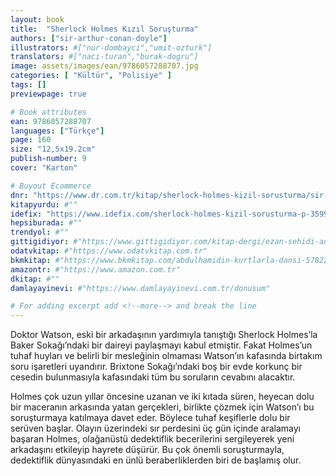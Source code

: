 ```yaml
---
layout: book
title:  "Sherlock Holmes Kızıl Soruşturma"
authors: ["sir-arthur-conan-doyle"]
illustrators: #["nur-dombayci","umit-ozturk"]
translators: #["naci-turan","burak-dogru"]
image: assets/images/ean/9786057288707.jpg
categories: [ "Kültür", "Polisiye" ]
tags: []
previewpage: true

# Book attributes
ean: 9786057288707
languages: ["Türkçe"]
page: 160
size: "12,5x19.2cm"
publish-number: 9
cover: "Karton"

# Buyout Ecommerce
dnr: "https://www.dr.com.tr/kitap/sherlock-holmes-kizil-sorusturma/sir-arthur-conan-doyle/cocuk-ve-genclik/genclik-10-yas/roman-oyku/urunno=0002023594001"
kitapyurdu: #""
idefix: "https://www.idefix.com/sherlock-holmes-kizil-sorusturma-p-359909?vendorId=3"
hepsiburada: #""
trendyol: #""
gittigidiyor: #"https://www.gittigidiyor.com/kitap-dergi/ezan-sehidi-adnan-menderes_pdp_732728793"
odatvkitap: #"https://www.odatvkitap.com.tr"
bkmkitap: #"https://www.bkmkitap.com/abdulhamidin-kurtlarla-dansi-578226"
amazontr: #"https://www.amazon.com.tr"
dkitap: #""
damlayayinevi: #"https://www.damlayayinevi.com.tr/donusum"

# For adding excerpt add <!--more--> and break the line
---
```

Doktor Watson, eski bir arkadaşının yardımıyla tanıştığı Sherlock Holmes’la Baker Sokağı’ndaki bir daireyi paylaşmayı kabul etmiştir. Fakat Holmes’un tuhaf huyları ve belirli bir mesleğinin olmaması Watson’ın kafasında birtakım soru işaretleri uyandırır. Brixtone Sokağı’ndaki boş bir evde korkunç bir cesedin bulunmasıyla kafasındaki tüm bu soruların cevabını alacaktır.

Holmes çok uzun yıllar öncesine uzanan ve iki kıtada süren, heyecan dolu bir maceranın arkasında yatan gerçekleri, birlikte çözmek için Watson’ı bu soruşturmaya katılmaya davet eder. Böylece tuhaf keşiflerle dolu bir serüven başlar. Olayın üzerindeki sır perdesini üç gün içinde aralamayı başaran Holmes, olağanüstü dedektiflik becerilerini sergileyerek yeni arkadaşını etkileyip hayrete düşürür. Bu çok önemli soruşturmayla, dedektiflik dünyasındaki en ünlü beraberliklerden biri de başlamış olur.


<!--more--> 